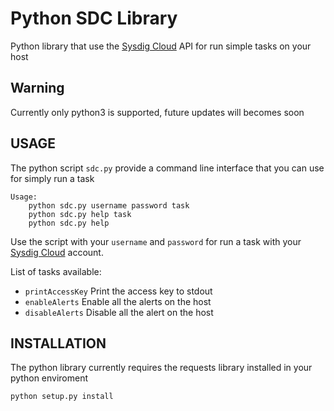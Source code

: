 Python SDC Library
===================

Python library that use the [Sysdig Cloud](https://sysdig.com/) API for run simple tasks on your host

## Warning

Currently only python3 is supported, future updates will becomes soon

## USAGE

The python script `sdc.py` provide a command line interface that you can use for simply run a task

```
Usage:
    python sdc.py username password task
    python sdc.py help task
    python sdc.py help
```

Use the script with your `username` and `password` for run a task with your [Sysdig Cloud](https://sysdig.com/) account.

List of tasks available:

* `printAccessKey`	Print the access key to stdout
* `enableAlerts`	Enable all the alerts on the host
* `disableAlerts`	Disable all the alert on the host

## INSTALLATION

The python library currently requires the requests library installed in your python enviroment
```
python setup.py install
```